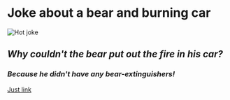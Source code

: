 # **Joke about a bear and burning car**

![Hot joke](https://user-images.githubusercontent.com/120728576/210562241-66a52827-81d9-44d9-989f-e7eeca89f2c0.jpg)

## *Why couldn't the bear put out the fire in his car?*

### *Because he didn't have any bear-extinguishers!*

[Just link](https://i.kym-cdn.com/photos/images/facebook/001/334/846/f50.jpeg)
